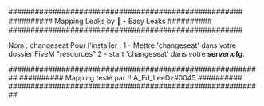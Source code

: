 #####################################################
########## Mapping Leaks by 💜・Easy Leaks ##########
#####################################################

Nom : changeseat
Pour l'installer : 
1 - Mettre 'changeseat' dans votre dossier FiveM "resources"
2 - start 'changeseat' dans votre **server.cfg**.

##########################################################
########## Mapping testé par !! A_Fd_LeeDz#0045 ##########
##########################################################
